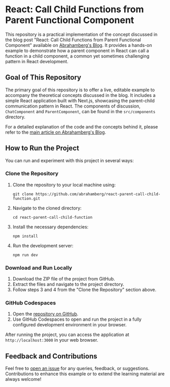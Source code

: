 # React: Call Child Functions from Parent Functional Component 

This repository is a practical implementation of the concept discussed in the blog post "React: Call Child Functions from Parent Functional Component" available on [Abrahamberg's Blog](https://www.abrahamberg.com/blog/react-call-child-functions-from-parent-functional-component/). It provides a hands-on example to demonstrate how a parent component in React can call a function in a child component, a common yet sometimes challenging pattern in React development.

## Goal of This Repository

The primary goal of this repository is to offer a live, editable example to accompany the theoretical concepts discussed in the blog. It includes a simple React application built with Next.js, showcasing the parent-child communication pattern in React. The components of discussion, `ChatComponent` and `ParentComponent`, can be found in the `src/components` directory. 

For a detailed explanation of the code and the concepts behind it, please refer to the [main article on Abrahamberg's Blog](https://www.abrahamberg.com/blog/react-call-child-functions-from-parent-functional-component/).

## How to Run the Project

You can run and experiment with this project in several ways:

### Clone the Repository

1. Clone the repository to your local machine using:
   ```
   git clone https://github.com/abrahamberg/react-parent-call-child-function.git
   ```
2. Navigate to the cloned directory:
   ```
   cd react-parent-call-child-function
   ```
3. Install the necessary dependencies:
   ```
   npm install
   ```
4. Run the development server:
   ```
   npm run dev
   ```

### Download and Run Locally

1. Download the ZIP file of the project from GitHub.
2. Extract the files and navigate to the project directory.
3. Follow steps 3 and 4 from the "Clone the Repository" section above.

### GitHub Codespaces

1. Open the [repository on GitHub](https://github.com/abrahamberg/react-parent-call-child-function).
2. Use GitHub Codespaces to open and run the project in a fully configured development environment in your browser.

After running the project, you can access the application at `http://localhost:3000` in your web browser.

## Feedback and Contributions

Feel free to [open an issue](https://github.com/abrahamberg/react-parent-call-child-function/issues) for any queries, feedback, or suggestions. Contributions to enhance this example or to extend the learning material are always welcome!


